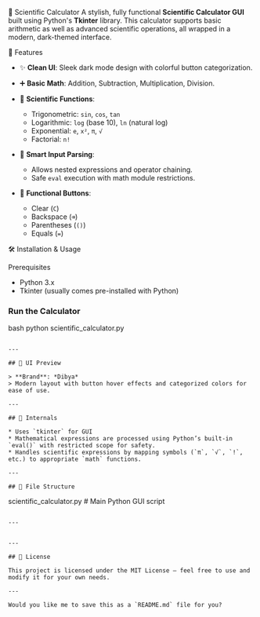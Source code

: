 
 🧮  Scientific Calculator
A stylish, fully functional **Scientific Calculator GUI** built using Python's **Tkinter** library. This calculator supports basic arithmetic as well as advanced scientific operations, all wrapped in a modern, dark-themed interface.

 🚀 Features

* ✨ **Clean UI**: Sleek dark mode design with colorful button categorization.
* ➕ **Basic Math**: Addition, Subtraction, Multiplication, Division.
* 📐 **Scientific Functions**:

  * Trigonometric: `sin`, `cos`, `tan`
  * Logarithmic: `log` (base 10), `ln` (natural log)
  * Exponential: `e`, `x²`, `π`, `√`
  * Factorial: `n!`
* 🧠 **Smart Input Parsing**:

  * Allows nested expressions and operator chaining.
  * Safe `eval` execution with math module restrictions.
* 🔄 **Functional Buttons**:

  * Clear (`C`)
  * Backspace (`⌫`)
  * Parentheses (`()`)
  * Equals (`=`)

🛠️ Installation & Usage

 Prerequisites

* Python 3.x
* Tkinter (usually comes pre-installed with Python)

### Run the Calculator

bash
python scientific_calculator.py
```

---

## 📸 UI Preview

> **Brand**: *Dibya*
> Modern layout with button hover effects and categorized colors for ease of use.

---

## 🧠 Internals

* Uses `tkinter` for GUI
* Mathematical expressions are processed using Python’s built-in `eval()` with restricted scope for safety.
* Handles scientific expressions by mapping symbols (`π`, `√`, `!`, etc.) to appropriate `math` functions.

---

## 📁 File Structure

```
scientific_calculator.py   # Main Python GUI script
```

---


---

## 📄 License

This project is licensed under the MIT License — feel free to use and modify it for your own needs.

---

Would you like me to save this as a `README.md` file for you?
